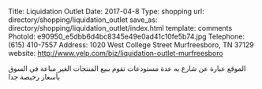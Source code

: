 Title:          Liquidation Outlet
Date:           2017-04-8
Type:           shopping
url:            directory/shopping/liquidation_outlet
save_as:        directory/shopping/liquidation_outlet/index.html
template:       comments
PhotoId:        e90950_e5dbb6d4bc8345e49e0ad41c10fe5b74.jpg
Telephone:      (615) 410-7557
Address:        1020 West College Street Murfreesboro, TN 37129
website:        http://www.yelp.com/biz/liquidation-outlet-murfreesboro

الموقع عبارة عن شارع به عدة مستودعات تقوم ببيع المنتجات الغير مباعة في السوق بأسعار رخيصة جدا
